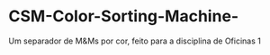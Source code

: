 # CSM-Color-Sorting-Machine-
Um separador de M&amp;Ms por cor, feito para a disciplina de Oficinas 1

